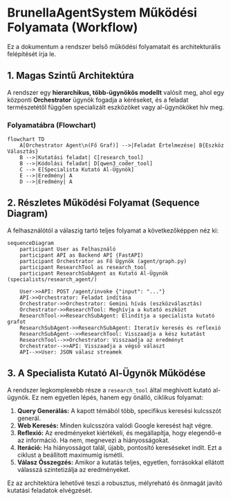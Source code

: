 # BrunellaAgentSystem Működési Folyamata (Workflow)

Ez a dokumentum a rendszer belső működési folyamatait és architekturális felépítését írja le.

## 1. Magas Szintű Architektúra

A rendszer egy **hierarchikus, több-ügynökös modellt** valósít meg, ahol egy központi **Orchestrator** ügynök fogadja a kéréseket, és a feladat természetétől függően specializált eszközöket vagy al-ügynököket hív meg.

### Folyamatábra (Flowchart)

```mermaid
flowchart TD
    A[Orchestrator Agent\n(Fő Graf)] -->|Feladat Értelmezése| B{Eszköz Választás}
    B -->|Kutatási feladat| C[research_tool]
    B -->|Kódolási feladat| D[qwen3_coder_tool]
    C --> E[Specialista Kutató Al-Ügynök]
    E -->|Eredmény| A
    D -->|Eredmény| A
```

## 2. Részletes Működési Folyamat (Sequence Diagram)

A felhasználótól a válaszig tartó teljes folyamat a következőképpen néz ki:

```mermaid
sequenceDiagram
    participant User as Felhasználó
    participant API as Backend API (FastAPI)
    participant Orchestrator as Fő Ügynök (agent/graph.py)
    participant ResearchTool as research_tool
    participant ResearchSubAgent as Kutató Al-Ügynök (specialists/research_agent/)

    User->>API: POST /agent/invoke {"input": "..."}
    API->>Orchestrator: Feladat indítása
    Orchestrator->>Orchestrator: Gemini hívás (eszközválasztás)
    Orchestrator->>ResearchTool: Meghívja a kutató eszközt
    ResearchTool->>ResearchSubAgent: Elindítja a specialista kutató grafot
    ResearchSubAgent->>ResearchSubAgent: Iteratív keresés és reflexió
    ResearchSubAgent-->>ResearchTool: Visszaadja a kész kutatást
    ResearchTool-->>Orchestrator: Visszaadja az eredményt
    Orchestrator-->>API: Visszaadja a végső választ
    API-->>User: JSON válasz streamek
```

## 3. A Specialista Kutató Al-Ügynök Működése

A rendszer legkomplexebb része a `research_tool` által meghívott kutató al-ügynök. Ez nem egyetlen lépés, hanem egy önálló, ciklikus folyamat:

1.  **Query Generálás:** A kapott témából több, specifikus keresési kulcsszót generál.
2.  **Web Keresés:** Minden kulcsszóra valódi Google keresést hajt végre.
3.  **Reflexió:** Az eredményeket kiértékeli, és megállapítja, hogy elegendő-e az információ. Ha nem, megnevezi a hiányosságokat.
4.  **Iteráció:** Ha hiányosságot talál, újabb, pontosító kereséseket indít. Ezt a ciklust a beállított maximumig ismétli.
5.  **Válasz Összegzés:** Amikor a kutatás teljes, egyetlen, forrásokkal ellátott válasszá szintetizálja az eredményeket.

Ez az architektúra lehetővé teszi a robusztus, mélyreható és önmagát javító kutatási feladatok elvégzését.